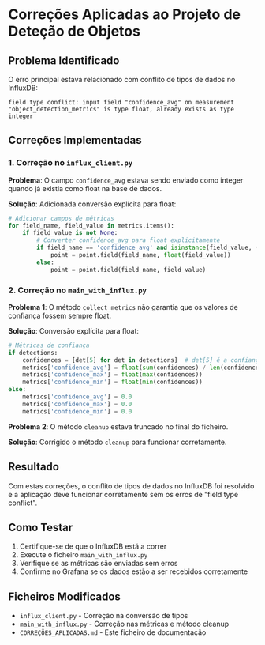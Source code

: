 # Correções Aplicadas ao Projeto de Deteção de Objetos

## Problema Identificado

O erro principal estava relacionado com conflito de tipos de dados no InfluxDB:

```
field type conflict: input field "confidence_avg" on measurement "object_detection_metrics" is type float, already exists as type integer
```

## Correções Implementadas

### 1. Correção no `influx_client.py`

**Problema**: O campo `confidence_avg` estava sendo enviado como integer quando já existia como float na base de dados.

**Solução**: Adicionada conversão explícita para float:

```python
# Adicionar campos de métricas
for field_name, field_value in metrics.items():
    if field_value is not None:
        # Converter confidence_avg para float explicitamente
        if field_name == 'confidence_avg' and isinstance(field_value, (int, float)):
            point = point.field(field_name, float(field_value))
        else:
            point = point.field(field_name, field_value)
```

### 2. Correção no `main_with_influx.py`

**Problema 1**: O método `collect_metrics` não garantia que os valores de confiança fossem sempre float.

**Solução**: Conversão explícita para float:

```python
# Métricas de confiança
if detections:
    confidences = [det[5] for det in detections]  # det[5] é a confiança
    metrics['confidence_avg'] = float(sum(confidences) / len(confidences))
    metrics['confidence_max'] = float(max(confidences))
    metrics['confidence_min'] = float(min(confidences))
else:
    metrics['confidence_avg'] = 0.0
    metrics['confidence_max'] = 0.0
    metrics['confidence_min'] = 0.0
```

**Problema 2**: O método `cleanup` estava truncado no final do ficheiro.

**Solução**: Corrigido o método `cleanup` para funcionar corretamente.

## Resultado

Com estas correções, o conflito de tipos de dados no InfluxDB foi resolvido e a aplicação deve funcionar corretamente sem os erros de "field type conflict".

## Como Testar

1. Certifique-se de que o InfluxDB está a correr
2. Execute o ficheiro `main_with_influx.py`
3. Verifique se as métricas são enviadas sem erros
4. Confirme no Grafana se os dados estão a ser recebidos corretamente

## Ficheiros Modificados

- `influx_client.py` - Correção na conversão de tipos
- `main_with_influx.py` - Correção nas métricas e método cleanup
- `CORREÇÕES_APLICADAS.md` - Este ficheiro de documentação

